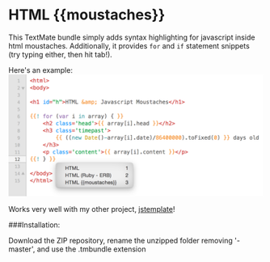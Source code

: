 # HTML {{moustaches}}
This TextMate bundle simply adds syntax highlighting for javascript inside html moustaches. Additionally, it provides `for` and `if` statement snippets (try typing either, then hit tab!).

Here's an example:
![example image](example.png "Using my Epsilon-Light theme and jstemplate!")

Works very well with my other project, [jstemplate](http://github.com/lukedmor/jstemplate)!

###Installation:

Download the ZIP repository, rename the unzipped folder removing '-master', and use the .tmbundle extension
